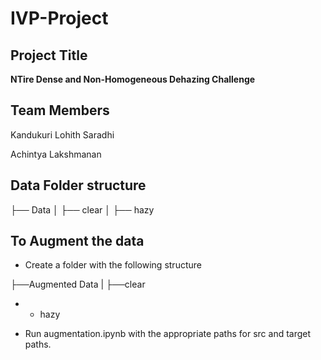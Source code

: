 # IVP-Project

## Project Title

**NTire Dense and Non-Homogeneous Dehazing Challenge**

## Team Members

Kandukuri Lohith Saradhi

Achintya Lakshmanan

## Data Folder structure

├── Data
│   ├── clear
│   ├── hazy




## To Augment the data

- Create a folder with the following structure

├──Augmented Data
|  ├──clear
- - hazy

- Run augmentation.ipynb with the appropriate paths for src and target paths.
